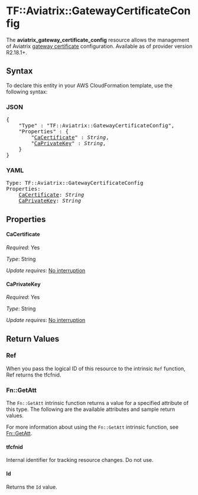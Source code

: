 # TF::Aviatrix::GatewayCertificateConfig

The **aviatrix_gateway_certificate_config** resource allows the management of Aviatrix [gateway certificate](https://docs.aviatrix.com/HowTos/controller_certificate.html#gateway-certificate-management) configuration. Available as of provider version R2.18.1+.

## Syntax

To declare this entity in your AWS CloudFormation template, use the following syntax:

### JSON

<pre>
{
    "Type" : "TF::Aviatrix::GatewayCertificateConfig",
    "Properties" : {
        "<a href="#cacertificate" title="CaCertificate">CaCertificate</a>" : <i>String</i>,
        "<a href="#caprivatekey" title="CaPrivateKey">CaPrivateKey</a>" : <i>String</i>,
    }
}
</pre>

### YAML

<pre>
Type: TF::Aviatrix::GatewayCertificateConfig
Properties:
    <a href="#cacertificate" title="CaCertificate">CaCertificate</a>: <i>String</i>
    <a href="#caprivatekey" title="CaPrivateKey">CaPrivateKey</a>: <i>String</i>
</pre>

## Properties

#### CaCertificate

_Required_: Yes

_Type_: String

_Update requires_: [No interruption](https://docs.aws.amazon.com/AWSCloudFormation/latest/UserGuide/using-cfn-updating-stacks-update-behaviors.html#update-no-interrupt)

#### CaPrivateKey

_Required_: Yes

_Type_: String

_Update requires_: [No interruption](https://docs.aws.amazon.com/AWSCloudFormation/latest/UserGuide/using-cfn-updating-stacks-update-behaviors.html#update-no-interrupt)

## Return Values

### Ref

When you pass the logical ID of this resource to the intrinsic `Ref` function, Ref returns the tfcfnid.

### Fn::GetAtt

The `Fn::GetAtt` intrinsic function returns a value for a specified attribute of this type. The following are the available attributes and sample return values.

For more information about using the `Fn::GetAtt` intrinsic function, see [Fn::GetAtt](https://docs.aws.amazon.com/AWSCloudFormation/latest/UserGuide/intrinsic-function-reference-getatt.html).

#### tfcfnid

Internal identifier for tracking resource changes. Do not use.

#### Id

Returns the <code>Id</code> value.

